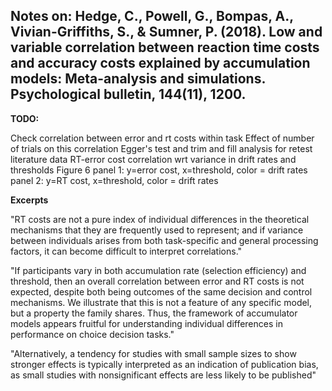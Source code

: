 ## Notes on: Hedge, C., Powell, G., Bompas, A., Vivian-Griffiths, S., & Sumner, P. (2018). Low and variable correlation between reaction time costs and accuracy costs explained by accumulation models: Meta-analysis and simulations. Psychological bulletin, 144(11), 1200.

**TODO:**  

Check correlation between error and rt costs within task
Effect of number of trials on this correlation
Egger's test and trim and fill analysis for retest literature data
RT-error cost correlation wrt variance in drift rates and thresholds Figure 6
  panel 1: y=error cost, x=threshold, color = drift rates
  panel 2: y=RT cost, x=threshold, color = drift rates

**Excerpts**  

"RT costs are not a pure index of individual
differences in the theoretical mechanisms that they are frequently
used to represent; and if variance between individuals arises from
both task-specific and general processing factors, it can become
difficult to interpret correlations."

"If participants vary in both accumulation rate (selection efficiency)
and threshold, then an overall correlation between error
and RT costs is not expected, despite both being outcomes of the
same decision and control mechanisms. We illustrate that this is
not a feature of any specific model, but a property the family
shares. Thus, the framework of accumulator models appears fruitful
for understanding individual differences in performance on
choice decision tasks."

"Alternatively, a tendency for studies with small sample
sizes to show stronger effects is typically interpreted as an indication
of publication bias, as small studies with nonsignificant
effects are less likely to be published"
